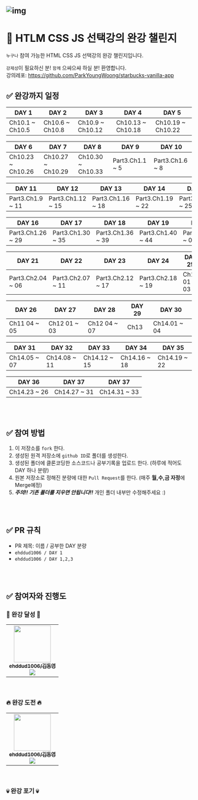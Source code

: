![img](./.Readme/logo.gif)
---
# 💯 HTLM CSS JS 선택강의 완강 챌린지
`누구나` 참여 가능한 HTML CSS JS 선택강의 완강 챌린지입니다.

`강제성`이 필요하신 분! `함께` 으쌰으쌰 하실 분! 환영합니다.
<br />
강의레포: https://github.com/ParkYoungWoong/starbucks-vanilla-app
<br />

## ✅ 완강까지 일정

| DAY 1           | DAY 2           | DAY 3            | DAY 4            | DAY 5 |
| ----------------| --------------- | ---------------- | ---------------- | ---------------- |
| Ch10.1 ~ Ch10.5 | Ch10.6 ~ Ch10.8 | Ch10.9 ~ Ch10.12  | Ch10.13 ~ Ch10.18  | Ch10.19 ~ Ch10.22  |



| DAY 6          | DAY 7           | DAY 8            | DAY 9            | DAY 10 |
| ----------------| --------------- | ---------------- | ---------------- | ---------------- |
| Ch10.23 ~ Ch10.26 | Ch10.27 ~ Ch10.29 | Ch10.30 ~ Ch10.33  | Part3.Ch1.1 ~ 5  | Part3.Ch1.6 ~ 8 |



| DAY 11          | DAY 12           | DAY 13            | DAY 14            | DAY 15 |
| ----------------| --------------- | ---------------- | ---------------- | ---------------- |
| Part3.Ch1.9 ~ 11 | Part3.Ch1.12 ~ 15 | Part3.Ch1.16 ~ 18  | Part3.Ch1.19 ~ 22  | Part3.Ch1.23 ~ 25 |



| DAY 16          | DAY 17           | DAY 18            | DAY 19            | DAY 20 |
| ----------------| --------------- | ---------------- | ---------------- | ---------------- |
| Part3.Ch1.26 ~ 29 | Part3.Ch1.30 ~ 35 | Part3.Ch1.36 ~ 39  | Part3.Ch1.40 ~ 44  | Part3.Ch2.01 ~ 03

| DAY 21         | DAY 22           | DAY 23            | DAY 24            | DAY 25 |
| ----------------| --------------- | ---------------- | ---------------- | ---------------- |
| Part3.Ch2.04 ~ 06 | Part3.Ch2.07 ~ 11 | Part3.Ch2.12 ~ 17  | Part3.Ch2.18 ~ 19  | Ch11 01 ~ 03 |



| DAY 26          | DAY 27           | DAY 28            | DAY 29         | DAY 30 |
| ----------------| --------------- | ---------------- | ---------------- | ---------------- |
| Ch11 04 ~ 05 | Ch12 01 ~ 03 | Ch12 04 ~ 07   | Ch13 | Ch14.01 ~ 04  |


| DAY 31          | DAY 32          | DAY 33            | DAY 34         | DAY 35 |
| ----------------| --------------- | ---------------- | ---------------- | ---------------- |
| Ch14.05 ~ 07 | Ch14.08 ~ 11 | Ch14.12 ~ 15  | Ch14.16 ~ 18  | Ch14.19 ~ 22  |

| DAY 36          | DAY 37               | DAY 37               | 
| ----------------| ---------------      |   ---------------      |   
| Ch14.23 ~ 26 | Ch14.27 ~ 31 |  Ch14.31 ~ 33 | 



<br />
<br />

## ✅ 참여 방법
1. 이 저장소를 `fork` 한다.
2. 생성된 원격 저장소에 `github ID`로 폴더를 생성한다.
3. 생성된 폴더에 클론코딩한 소스코드나 공부기록을 업로드 한다. (하루에 적어도 DAY 하나 분량)
4. 원본 저장소로 정해진 분량에 대한 `Pull Request`를 한다. (매주  **월,수,금 자정**에 Merge예정)
5. ***주의!! 기존 폴더를 지우면 안됩니다!!*** 개인 폴더 내부만 수정해주세요 :)

<br />
<br />

## ✅ PR 규칙
- PR 제목: 이름 / 공부한 DAY 분량
-  ```ehddud1006 / DAY 1  ```
-  ```ehddud1006 / DAY 1,2,3  ```



<br />
<br />



## ✅ 참여자와 진행도
### 🎉 완강 달성 🎉
<table><tr>   <td align="center"><a href="https://github.com/ehddud1006"><img src="https://avatars.githubusercontent.com/u/62373865?v=4" width="100px;" alt=""/>         <br /><sub><b>ehddud1006/김동영</b><br><img src="https://us-central1-progress-markdown.cloudfunctions.net/progress/100"/></sub></a><br /></td></tr>
</table><br />

### 🔥 완강 도전 🔥
<table><tr>         <td align="center"><a href="https://github.com/ehddud1006"><img src="https://avatars.githubusercontent.com/u/62373865?v=4" width="100px;" alt=""/>         <br /><sub><b>ehddud1006/김동영</b><br><img src="https://us-central1-progress-markdown.cloudfunctions.net/progress/0"/></sub></a><br /></td>
</tr></table><br />

### 💀 완강 포기 💀
<table><tr></tr>
</table><br />

